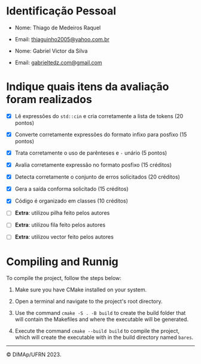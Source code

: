 ﻿# Identificação Pessoal

- Nome: Thiago de Medeiros Raquel
- Email: thiaguinho2005@yahoo.com.br

- Nome: Gabriel Victor da Silva
- Email: gabrieltedz.com@gmail.com

# Indique quais itens da avaliação foram realizados

- [x] Lê expressões do `std::cin` e cria corretamente a lista de tokens (20 pontos)
- [x] Converte corretamente expressões do formato infixo para posfixo (15 pontos)
- [x] Trata corretamente o uso de parênteses e `-` unário (5 pontos)
- [x] Avalia corretamente expressão no formato posfixo (15 créditos)
- [x] Detecta corretamente o conjunto de erros solicitados (20 créditos)
- [x] Gera a saída conforma solicitado (15 créditos)
- [x] Código é organizado em classes (10 créditos)

- [ ] **Extra**: utilizou pilha feito pelos autores
- [ ] **Extra**: utilizou fila feito pelos autores
- [ ] **Extra**: utilizou vector feito pelos autores

# Compiling and Runnig
To compile the project, follow the steps below:

1. Make sure you have CMake installed on your system.

2. Open a terminal and navigate to the project's root directory.

3. Use the command `cmake -S . -B build` to create the build folder that will contain the Makefiles and where the executable will be generated.

4. Execute the command `cmake --build build` to compile the project, which will create the executable with in the build directory named `bares`.


--------
&copy; DIMAp/UFRN 2023.
